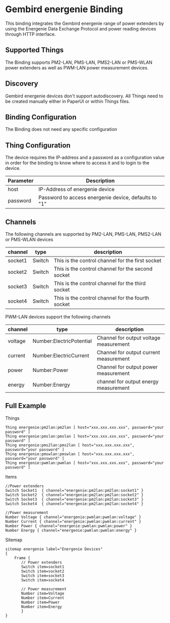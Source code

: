 # Gembird energenie Binding

This binding integrates the Gembird energenie range of power extenders by using the Energenie Data Exchange Protocol and power reading devices through HTTP interface. 


## Supported Things

The Binding supports PM2-LAN, PMS-LAN, PMS2-LAN or PMS-WLAN power extenders as well as PWM-LAN power measurement devices.

## Discovery

Gembird energenie devices don't support autodiscovery.
All Things need to be created manually either in PaperUI or within Things files.


## Binding Configuration

The Binding does not need any specific configuration

## Thing Configuration

The device requires the IP-address and a password as a configuration value in order for the binding to know where to access it and to login to the device. 

| Parameter | Description                                          |
|-----------|------------------------------------------------------|
| host      | IP-Address of energenie device                       |
| password  | Password to access energenie device, defaults to "1" |

## Channels

The following channels are supported by PM2-LAN, PMS-LAN, PMS2-LAN or PMS-WLAN devices

| channel  | type   | description                                        |
|----------|--------|----------------------------------------------------|
| socket1  | Switch | This is the control channel for the first socket   |
| socket2  | Switch | This is the control channel for the second socket  |
| socket3  | Switch | This is the control channel for the third socket   |
| socket4  | Switch | This is the control channel for the fourth socket  |

PWM-LAN devices support the following channels

| channel  | type                     | description                              |
|----------|--------------------------|------------------------------------------|
| voltage  | Number:ElectricPotential | Channel for output voltage measurement   |
| current  | Number:ElectricCurrent   | Channel for output current measurement   |
| power    | Number:Power             | Channel for output power measurement     |
| energy   | Number:Energy            | channel for output energy measurement    |


## Full Example

Things

```
Thing energenie:pm2lan:pm2lan [ host="xxx.xxx.xxx.xxx", password="your password" ]
Thing energenie:pmslan:pmslan [ host="xxx.xxx.xxx.xxx", password="your password" ]
Thing energenie:pms2lan:pms2lan [ host="xxx.xxx.xxx.xxx", password="your password" ]
Thing energenie:pmswlan:pmswlan [ host="xxx.xxx.xxx.xxx", password="your password" ]
Thing energenie:pwmlan:pwmlan [ host="xxx.xxx.xxx.xxx", password="your password" ]
```

Items

```
//Power extenders
Switch Socket1  { channel="energenie:pm2lan:pm2lan:socket1" }
Switch Socket2  { channel="energenie:pm2lan:pm2lan:socket2" }
Switch Socket3  { channel="energenie:pm2lan:pm2lan:socket3" }
Switch Socket4  { channel="energenie:pm2lan:pm2lan:socket4" }

//Power measurement
Number Voltage { channel="energenie:pwmlan:pwmlan:voltage" }
Number Current { channel="energenie:pwmlan:pwmlan:current" }
Number Power { channel="energenie:pwmlan:pwmlan:power" }
Number Energy { channel="energenie:pwmlan:pwmlan:energy" }
```

Sitemap

```
sitemap energenie label="Energenie Devices"
{
    Frame {
       // Power extenders
       Switch item=socket1
       Switch item=socket2
       Switch item=socket3
       Switch item=socket4
       
       // Power measurement
       Number item=Voltage
       Number item=Current
       Number item=Power
       Number item=Energy
       }
}
```
